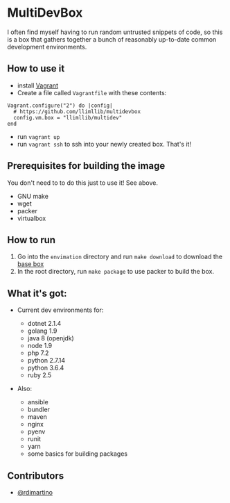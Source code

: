 # MultiDevBox

I often find myself having to run random untrusted snippets of code, so this is
a box that gathers together a bunch of reasonably up-to-date common development
environments.

## How to use it

* install [Vagrant](https://www.vagrantup.com/)
* Create a file called `Vagrantfile` with these contents:

```
Vagrant.configure("2") do |config|
  # https://github.com/llimllib/multidevbox
  config.vm.box = "llimllib/multidev"
end
```

* run `vagrant up`
* run `vagrant ssh` to ssh into your newly created box. That's it!

## Prerequisites for building the image

You don't need to to do this just to use it! See above.

* GNU make
* wget
* packer
* virtualbox

## How to run

1. Go into the `envimation` directory and run `make download` to download the
   [base box](https://app.vagrantup.com/envimation/boxes/ubuntu-xenial)
2. In the root directory, run `make package` to use packer to build the box.

## What it's got:

* Current dev environments for:
  * dotnet 2.1.4
  * golang 1.9
  * java 8 (openjdk)
  * node 1.9
  * php 7.2
  * python 2.7.14
  * python 3.6.4
  * ruby 2.5

* Also:
  * ansible
  * bundler
  * maven
  * nginx
  * pyenv
  * runit
  * yarn
  * some basics for building packages

## Contributors

* [@rdimartino](https://github.com/rdimartino)
